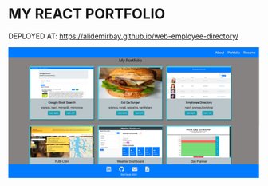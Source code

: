 # MY REACT PORTFOLIO

DEPLOYED AT: https://alidemirbay.github.io/web-employee-directory/

![Screenshot](reactportfolio.png)
